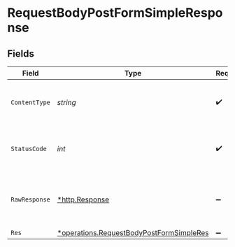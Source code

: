 # RequestBodyPostFormSimpleResponse


## Fields

| Field                                                                                               | Type                                                                                                | Required                                                                                            | Description                                                                                         |
| --------------------------------------------------------------------------------------------------- | --------------------------------------------------------------------------------------------------- | --------------------------------------------------------------------------------------------------- | --------------------------------------------------------------------------------------------------- |
| `ContentType`                                                                                       | *string*                                                                                            | :heavy_check_mark:                                                                                  | HTTP response content type for this operation                                                       |
| `StatusCode`                                                                                        | *int*                                                                                               | :heavy_check_mark:                                                                                  | HTTP response status code for this operation                                                        |
| `RawResponse`                                                                                       | [*http.Response](https://pkg.go.dev/net/http#Response)                                              | :heavy_minus_sign:                                                                                  | Raw HTTP response; suitable for custom response parsing                                             |
| `Res`                                                                                               | [*operations.RequestBodyPostFormSimpleRes](../../models/operations/requestbodypostformsimpleres.md) | :heavy_minus_sign:                                                                                  | OK                                                                                                  |